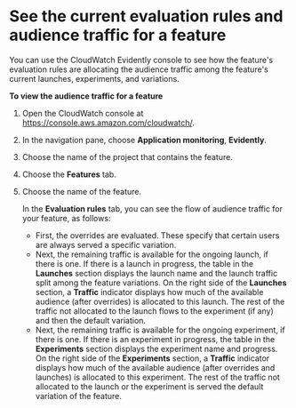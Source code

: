 # See the current evaluation rules and audience traffic for a feature<a name="CloudWatch-Evidently-featuretraffic"></a>

You can use the CloudWatch Evidently console to see how the feature's evaluation rules are allocating the audience traffic among the feature's current launches, experiments, and variations\.

**To view the audience traffic for a feature**

1. Open the CloudWatch console at [https://console\.aws\.amazon\.com/cloudwatch/](https://console.aws.amazon.com/cloudwatch/)\.

1. In the navigation pane, choose **Application monitoring**, **Evidently**\.

1. Choose the name of the project that contains the feature\.

1. Choose the **Features** tab\.

1. Choose the name of the feature\.

   In the **Evaluation rules** tab, you can see the flow of audience traffic for your feature, as follows:
   + First, the overrides are evaluated\. These specify that certain users are always served a specific variation\. 
   + Next, the remaining traffic is available for the ongoing launch, if there is one\. If there is a launch in progress, the table in the **Launches** section displays the launch name and the launch traffic split among the feature variations\. On the right side of the **Launches** section, a **Traffic** indicator displays how much of the available audience \(after overrides\) is allocated to this launch\. The rest of the traffic not allocated to the launch flows to the experiment \(if any\) and then the default variation\.
   + Next, the remaining traffic is available for the ongoing experiment, if there is one\. If there is an experiment in progress, the table in the **Experiments** section displays the experiment name and progress\. On the right side of the **Experiments** section, a **Traffic** indicator displays how much of the available audience \(after overrides and launches\) is allocated to this experiment\. The rest of the traffic not allocated to the launch or the experiment is served the default variation of the feature\.